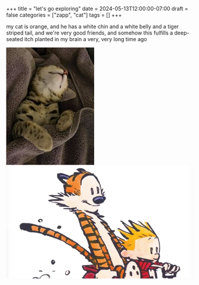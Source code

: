 +++
title = "let's go exploring"
date = 2024-05-13T12:00:00-07:00
draft = false
categories = ["zapp", "cat"]
tags = []
+++

my cat is orange, and he has a white chin and a white belly and a tiger striped tail, and we're very good friends, and somehow this fulfills a deep-seated itch planted in my brain a very, very long time ago

![](./zapp.png)
![](./hobbes.png)